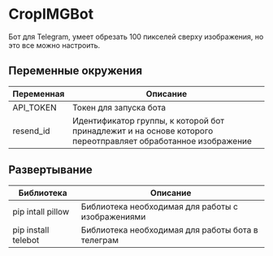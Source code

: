# CropIMGBot

Бот для Telegram, умеет обрезать 100 пикселей сверху изображения, но это все можно настроить.

## Переменные окружения

| Переменная  | Описание |
| ------------- | ------------- |
| API_TOKEN  | Токен для запуска бота  |
| resend_id  | Идентификатор группы, к которой бот принадлежит и на основе которого переотправляет обработанное изображение  |

## Развертывание

| Библиотека  | Описание |
| ------------- | ------------- |
| pip intall pillow | Библиотека необходимая для работы с изображениями |
| pip install telebot | Библиотека необходимая для работы бота в телеграм |
